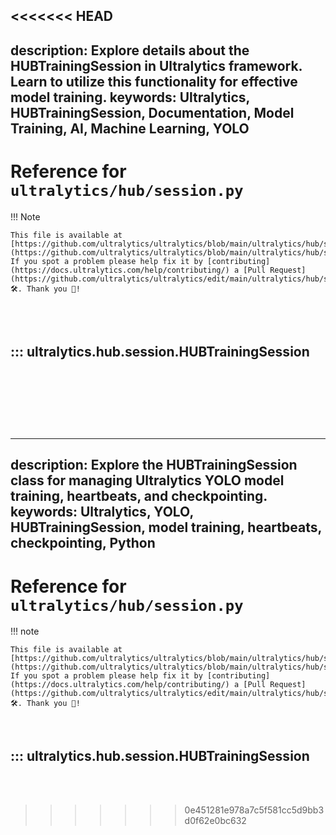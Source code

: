<<<<<<< HEAD
---
description: Explore details about the HUBTrainingSession in Ultralytics framework. Learn to utilize this functionality for effective model training.
keywords: Ultralytics, HUBTrainingSession, Documentation, Model Training, AI, Machine Learning, YOLO
---

# Reference for `ultralytics/hub/session.py`

!!! Note

    This file is available at [https://github.com/ultralytics/ultralytics/blob/main/ultralytics/hub/session.py](https://github.com/ultralytics/ultralytics/blob/main/ultralytics/hub/session.py). If you spot a problem please help fix it by [contributing](https://docs.ultralytics.com/help/contributing/) a [Pull Request](https://github.com/ultralytics/ultralytics/edit/main/ultralytics/hub/session.py) 🛠️. Thank you 🙏!

<br><br>

## ::: ultralytics.hub.session.HUBTrainingSession

<br><br>
=======
---
description: Explore the HUBTrainingSession class for managing Ultralytics YOLO model training, heartbeats, and checkpointing.
keywords: Ultralytics, YOLO, HUBTrainingSession, model training, heartbeats, checkpointing, Python
---

# Reference for `ultralytics/hub/session.py`

!!! note

    This file is available at [https://github.com/ultralytics/ultralytics/blob/main/ultralytics/hub/session.py](https://github.com/ultralytics/ultralytics/blob/main/ultralytics/hub/session.py). If you spot a problem please help fix it by [contributing](https://docs.ultralytics.com/help/contributing/) a [Pull Request](https://github.com/ultralytics/ultralytics/edit/main/ultralytics/hub/session.py) 🛠️. Thank you 🙏!

<br>

## ::: ultralytics.hub.session.HUBTrainingSession

<br><br>
>>>>>>> 0e451281e978a7c5f581cc5d9bb3d0f62e0bc632
